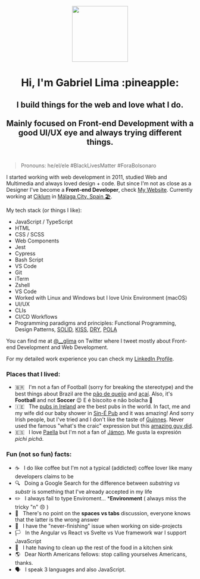 <p align="center"><img src="https://user-images.githubusercontent.com/1394578/87028626-2b818e00-c1df-11ea-8823-d52ef9fac65b.png" width="150" height="150"></p>
<h1 align="center">Hi, I'm Gabriel Lima :pineapple:</h1>
<h2 align="center">I build things for the web and love what I do. <br><br>
  Mainly focused on Front-end Development with a good UI/UX eye and always trying different things.<br><br>
</h2>


> Pronouns: he/el/ele #BlackLivesMatter #ForaBolsonaro

I started working with web development in 2011, studied Web and Multimedia and always loved design + code. But since I'm not as close as a Designer I've become a **Front-end Developer**, check [My Website](https://gabriel-lima.com/). Currently working at [Ciklum](https://www.ciklum.com/) in [Málaga City, Spain 🏖️](https://www.google.com/search?q=M%C3%A1laga&tbm=isch&ved=2ahUKEwi0muOx27_qAhVG0eAKHbGFBVkQ2-cCegQIABAA&oq=M%C3%A1laga&gs_lcp=CgNpbWcQAzICCAAyBAgAEEMyAggAMgIIADICCAAyAggAMgIIADICCAAyAggAMgIIADoFCAAQsQNQtR5Ykihg_ChoAHAAeACAAVSIAfUDkgEBN5gBAKABAaoBC2d3cy13aXotaW1n&sclient=img&ei=MNAGX7TCIcaigwexi5bIBQ&bih=946&biw=1920&rlz=1C5CHFA_enES907ES907). 

My tech stack (or things I like): 
- JavaScript / TypeScript
- HTML
- CSS / SCSS
- Web Components
- Jest
- Cypress
- Bash Script
- VS Code
- Git
- iTerm
- Zshell
- VS Code
- Worked with Linux and Windows but I love Unix Environment (macOS)
- UI/UX
- CLIs
- CI/CD Workflows
- Programming paradigms and principles: Functional Programming, Design Patterns, [SOLID](https://en.wikipedia.org/wiki/SOLID), [KISS](https://en.wikipedia.org/wiki/KISS_principle), [DRY](https://en.wikipedia.org/wiki/Don%27t_repeat_yourself), [POLA](https://en.wikipedia.org/wiki/Principle_of_least_astonishment)

You can find me at [@__glima](https://twitter.com/__glima) on Twitter where I tweet mostly about Front-end Development and Web Development.

For my detailed work experience you can check my [LinkedIn Profile](https://www.linkedin.com/in/gabriel--lima/).

### Places that I lived:
- 🇧🇷 &nbsp; I'm not a fan of Football (sorry for breaking the stereotype) and the best things about Brazil are the [pão de queijo](https://www.google.com/search?q=p%C3%A3o+de+queijo&rlz=1C5CHFA_enES907ES907&source=lnms&tbm=isch&sa=X&ved=2ahUKEwiilrTz6b_qAhVGDWMBHUkMCHsQ_AUoAXoECBUQAw&biw=1920&bih=946#imgrc=x7M2Mq7Sg7Ld4M) and [açaí](https://www.google.com/search?q=a%C3%A7ai+brasil&tbm=isch&ved=2ahUKEwjR89T86b_qAhWi5OAKHXcoBlAQ2-cCegQIABAA&oq=a%C3%A7ai+brasil&gs_lcp=CgNpbWcQAzICCAAyAggAMgYIABAIEB4yBAgAEB4yBggAEAgQHjIGCAAQCBAeMgYIABAIEB4yBggAEAgQHjIGCAAQCBAeMgYIABAIEB46BAgAEENQpLQBWJy6AWC7uwFoAHAAeAGAAbsBiAHsBJIBAzYuMZgBAKABAaoBC2d3cy13aXotaW1n&sclient=img&ei=e98GX5HKKqLJgwf30JiABQ&bih=946&biw=1920&rlz=1C5CHFA_enES907ES907#imgrc=hGLWCFcjPMQ4jM). Also,  it's **Football** and not **Soccer** 😉  E é biscoito e não bolacha 🍪 
- 🇮🇪 &nbsp; The [pubs in Ireland](https://www.google.com/search?q=pubs+dublin&tbm=isch&ved=2ahUKEwjH_5Kr6r_qAhVRBWMBHdk9AuQQ2-cCegQIABAA&oq=pubs+dublin&gs_lcp=CgNpbWcQAzICCAAyBggAEAUQHjIGCAAQCBAeMgYIABAIEB4yBggAEAgQHjIGCAAQCBAeMgYIABAIEB4yBggAEAgQHjIGCAAQCBAeMgYIABAIEB46BQgAELEDOgQIABBDULD9AliIjANgo40DaABwAHgAgAFbiAGQBpIBAjExmAEAoAEBqgELZ3dzLXdpei1pbWc&sclient=img&ei=3d8GX4edC9GKjLsP2fuIoA4&bih=946&biw=1920&rlz=1C5CHFA_enES907ES907#imgrc=6A65sYqqbU63WM) are the best pubs in the world. In fact, me and my wife did our baby shower in [Sin-É Pub](https://www.google.com/search?q=sin-%C3%A9+dublin&rlz=1C5CHFA_enES907ES907&source=lnms&tbm=isch&sa=X&ved=2ahUKEwjm3sf_67_qAhU74eAKHefpAl4Q_AUoAXoECBsQAw&biw=1920&bih=946#imgrc=77reOyrHVztNfM) and it was amazing! And sorry Irish people, but I've tried and I don't like the taste of [Guinnes](https://www.google.com/search?q=guinness&rlz=1C5CHFA_enES907ES907&source=lnms&tbm=isch&sa=X&ved=2ahUKEwiH4d_Y6b_qAhXC8OAKHSQSB7MQ_AUoAXoECBkQAw&cshid=1594286042290356&biw=1920&bih=946#imgrc=O41RtYK57QAEgM). Never used the famous "what's the craic" expression but this [amazing guy did](https://www.youtube.com/watch?v=KIYbwX57x6E).
- 🇪🇸 &nbsp; I love [Paella](https://www.google.com/search?q=paella&rlz=1C5CHFA_enES907ES907&source=lnms&tbm=isch&sa=X&ved=2ahUKEwiJs8Ss7L_qAhVBgRoKHV_LCX0Q_AUoAXoECBgQAw&biw=1920&bih=946#imgrc=CyzpX65vUkgfVM) but I'm not a fan of [Jámon](https://www.google.com/search?q=j%C3%A1mon+iberico&tbm=isch&ved=2ahUKEwirxMjc7L_qAhWZ0OAKHRENCVAQ2-cCegQIABAA&oq=j%C3%A1mon+iberico&gs_lcp=CgNpbWcQAzoECAAQQzoHCAAQsQMQQzoCCAA6BQgAELEDOgQIABAeOgYIABAFEB46BAgAEBhQ6xRYnyNgmyRoAHAAeACAAWCIAbAIkgECMTSYAQCgAQGqAQtnd3Mtd2l6LWltZw&sclient=img&ei=XeIGX-uhKpmhgweRmqSABQ&bih=946&biw=1920&rlz=1C5CHFA_enES907ES907#imgrc=PhHpl2EHbhXZlM). Me gusta la expresión _pichi pichá_.

### Fun (not so fun) facts:
- ☕ &nbsp; I do like coffee but I'm not a typical (addicted) coffee lover like many developers claims to be
- 🔍 &nbsp; Doing a Google Search for the difference between _substring vs substr_ is something that I've already accepted in my life
- :pencil2: &nbsp; I always fail to type Enviroment... ***Environment** ( always miss the tricky "n" :angry: )
- 🛑 &nbsp; There's no point on the **spaces vs tabs** discussion, everyone knows that the latter is the wrong answer
- 🎯 &nbsp; I have the "never-finishing" issue when working on side-projects
- 🏳️ &nbsp; In the Angular vs React vs Svelte vs Vue framework war I support JavaScript
- 🤮 &nbsp; I hate having to clean up the rest of the food in a kitchen sink 
- 🌎 &nbsp; Dear North Americans fellows: stop calling yourselves Americans, thanks.
- 🗣️ &nbsp; I speak 3 languages and also JavaScript.
